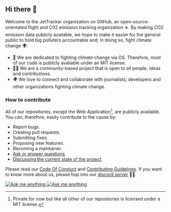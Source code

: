 ## Hi there 👋

Welcome to the JetTracker organization on GitHub, an open-source-orientated flight and C02 emission tracking organization ✈️. By making CO2 emission data publicly available, 
we hope to make it easier for the general public to hold big polluters accountable and, in doing so, fight climate change 🌍. 

- 🤺 We are dedicated to fighting climate change via OS. Therefore, most of our code is publicly available under an MIT license.
- 🙋‍♀️ We are a community-based project that is open to all people, ideas and contributions.
- 🌍 We love to connect and collaborate with journalists, developers and other organizations fighting climate change.

### How to contribute

All of our repositories, except the Web Application[^1], are publicly available. You can, therefore, easily contribute to the cause by:

- Report bugs.
- Creating pull requests. 
- Submitting fixes.
- Proposing new features.
- Becoming a maintainer.
- [Ask or answer questions](https://github.com/jettracker-org/community).
- [Discussing the current state of the project](https://discord.com/invite/EhVPmRK7P4).

Please read our [Code Of Conduct](https://github.com/jettracker-org/.github/blob/main/CODE_OF_CONDUCT.md) and [Contributing Guidelines](https://github.com/jettracker-org/.github/blob/main/CONTRIBUTING.md). If you want to know more about us, please hop into our [discord server](https://discord.gg/EhVPmRK7P4) 🧙💬.

<!-- Light Mode -->
<div>
<a href="https://discord.gg/EhVPmRK7P4#gh-light-mode-only">
<img src="https://img.shields.io/discord/1077263536524370002?style=for-the-badge&logo=discord&labelColor=000&color=3572A5#gh-light-mode-only" alt="Ask me anything">
</a>
<!-- Dark Mode -->
<a href="https://discord.gg/EhVPmRK7P4#gh-dark-mode-only">
<img src="https://img.shields.io/discord/1077263536524370002?style=for-the-badge&logo=discord&labelColor=000&color=FFF#gh-dark-mode-only" alt="Ask me anything">
</a>

[^1]: Private for now but like all other of our repositories is licensed under a MIT license.
